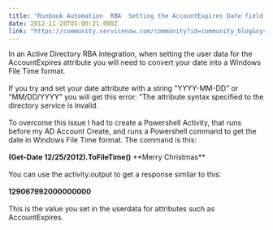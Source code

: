 ```yaml
---
title: "Runbook Automation  RBA  Setting the AccountExpires Date field in AD"
date: 2012-11-28T05:00:21.000Z
link: "https://community.servicenow.com/community?id=community_blog&sys_id=6d8d6669dbd0dbc01dcaf3231f96192a"
---
```

<p>In an Active Directory RBA integration, when setting the user data for the AccountExpires attribute you will need to convert your date into a Windows File Time format. <br /><br />If you try and set your date attribute with a string "YYYY-MM-DD" or "MM/DD/YYYY" you will get this error: "The attribute syntax specified to the directory service is invalid.<br /><br />To overcome this issue I had to create a Powershell Activity, that runs before my AD Account Create, and runs a Powershell command to get the date in Windows File Time format. The command is this:<br /><br /><b>(Get-Date 12/25/2012).ToFileTime()</b> **Merry Christmas**<br /><br />You can use the activity.output to get a response similar to this:<br /><br /><b>129067992000000000</b><br /><br />This is the value you set in the userdata for attributes such as AccountExpires.</p>